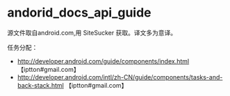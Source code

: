 andorid_docs_api_guide
======================
源文件取自android.com,用 SiteSucker 获取。译文多为意译。

任务分配：

* http://developer.android.com/guide/components/index.html 【iptton#gmail.com】
* http://developer.android.com/intl/zh-CN/guide/components/tasks-and-back-stack.html 【iptton#gmail.com】